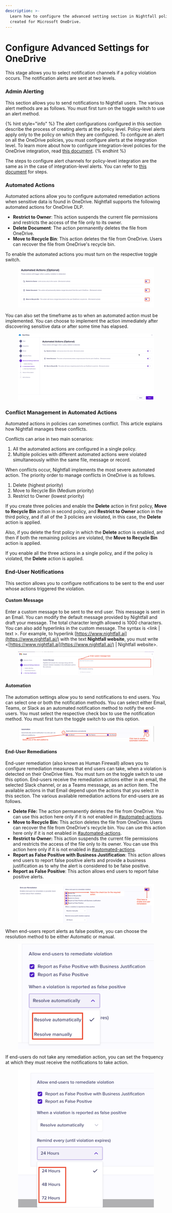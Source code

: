 ```yaml
---
description: >-
  Learn how to configure the advanced setting section in Nightfall policies
  created for Microsoft OneDrive.
---
```


# Configure Advanced Settings for OneDrive

This stage allows you to select notification channels if a policy violation occurs. The notification alerts are sent at two levels.

### Admin Alerting <a href="#admin-alerting" id="admin-alerting"></a>

This section allows you to send notifications to Nightfall users. The various alert methods are as follows. You must first turn on the toggle switch to use an alert method.

{% hint style="info" %}
The alert configurations configured in this section describe the process of creating alerts at the policy level. Policy-level alerts apply only to the policy on which they are configured. To configure an alert on all the OneDrive policies, you must configure alerts at the integration level. To learn more about how to configure integration-level policies for the OneDrive integration, read [this document](https://help.nightfall.ai/nightfall-ai/nightfall-for-microsoft-365/nightfall-for-onedrive/configuring-integration-alerts).
{% endhint %}

The steps to configure alert channels for policy-level integration are the same as in the case of integration-level alerts. You can refer to [this document](https://help.nightfall.ai/nightfall-ai/nightfall-for-microsoft-365/nightfall-for-onedrive/configuring-integration-alerts#configure-alerts-at-the-integration-level) for steps.&#x20;

### Automated Actions

Automated actions allow you to configure automated remediation actions when sensitive data is found in OneDrive. Nightfall supports the following automated actions for OneDrive DLP.&#x20;

* **Restrict to Owner**: This action suspends the current file permissions and restricts the access of the file only to its owner.&#x20;
* **Delete Document**: The action permanently deletes the file from OneDrive.
* **Move to Recycle Bin**: This action deletes the file from OneDrive. Users can recover the file from OneDrive's recycle bin.&#x20;

To enable the automated actions you must turn on the respective toggle switch.

<figure><img src="../../../.gitbook/assets/image (935).png" alt=""><figcaption></figcaption></figure>

You can also set the timeframe as to when an automated action must be implemented. You can choose to implement the action immediately after discovering sensitive data or after some time has elapsed.&#x20;

<figure><img src="../../../.gitbook/assets/GIF Recording 2024-04-23 at 4.34.38 PM (1).gif" alt=""><figcaption></figcaption></figure>

### Conflict Management in Automated Actions&#x20;

Automated actions in policies can sometimes conflict. This article explains how Nightfall manages these conflicts.

Conflicts can arise in two main scenarios:

1. All the automated actions are configured in a single policy.
2. Multiple policies with different automated actions were violated simultaneously within the same file, message or record.&#x20;

When conflicts occur, Nightfall implements the most severe automated action. The priority order to manage conflicts in OneDrive is as follows.

1. Delete (highest priority)
2. Move to Recycle Bin (Medium priority)
3. Restrict to Owner (lowest priority)

If you create three policies and enable the **Delete** action in first policy, **Move to Recycle Bin** action in second policy, and **Restrict to Owner** action in the third policy, and if all of the 3 policies are violated, in this case, the **Delete** action is applied.&#x20;

Also, if you delete the first policy in which the **Delete** action is enabled, and then if both the remaining policies are violated, the **Move to Recycle Bin** action is applied.

If you enable all the three actions in a single policy, and if the policy is violated, the **Delete** action is applied.&#x20;

### End-User Notifications <a href="#end-user-notification" id="end-user-notification"></a>

This section allows you to configure notifications to be sent to the end user whose actions triggered the violation.

#### Custom Message <a href="#custom-message" id="custom-message"></a>

Enter a custom message to be sent to the end user. This message is sent in an Email. You can modify the default message provided by Nightfall and draft your message. The total character length allowed is 1000 characters. You can also add hyperlinks in the custom message. The syntax is \<link | text >. For example, to hyperlink [https://www.nightfall.ai](https://www.nightfall.ai/) with the text **Nightfall website**, you must write  \
<[https://www.nightfall.ai](https://www.nightfall.ai/) | Nightfall website>.

<figure><img src="../../../.gitbook/assets/image (852).png" alt=""><figcaption></figcaption></figure>

#### Automation <a href="#automation" id="automation"></a>

The automation settings allow you to send notifications to end users. You can select one or both the notification methods. You can select either Email, Teams, or Slack as an automated notification method to notify the end-users. You must select the respective check box to use the notification method. You must first turn the toggle switch to use this option.

<figure><img src="../../../.gitbook/assets/image (1004).png" alt=""><figcaption></figcaption></figure>

#### End-User Remediations <a href="#end-user-remediation" id="end-user-remediation"></a>

End-user remediation (also known as Human Firewall) allows you to configure remediation measures that end users can take, when a violation is detected on their OneDrive files. You must turn on the toggle switch to use this option. End-users receive the remediation actions either in an email, the selected Slack channel, or as a Teams messsage, as an action item. The available actions in that Email depend upon the actions that you select in this section. The various available remediation actions for end-users are as follows.

* **Delete File:**  The action permanently deletes the file from OneDrive. You can use this action here only if it is not enabled in  [#automated-actions](advanced_settings.md#automated-actions "mention").
* **Move to Recycle Bin:** This action deletes the file from OneDrive. Users can recover the file from OneDrive's recycle bin. You can use this action here only if it is not enabled in  [#automated-actions](advanced_settings.md#automated-actions "mention").
* **Restrict to Owner:** This action suspends the current file permissions and restricts the access of the file only to its owner. You can use this action here only if it is not enabled in  [#automated-actions](advanced_settings.md#automated-actions "mention").
* **Report as False Positive with Business Justification**: This action allows end users to report false positive alerts and provide a business justification as to why the alert is considered to be false positive.
* **Report as False Positive**: This action allows end users to report false positive alerts.

<figure><img src="../../../.gitbook/assets/image (937).png" alt=""><figcaption></figcaption></figure>

When end-users report alerts as false positive, you can choose the resolution method to be either Automatic or manual.&#x20;

<figure><img src="../../../.gitbook/assets/image (860).png" alt=""><figcaption></figcaption></figure>

If end-users do not take any remediation action, you can set the frequency at which they must receive the notifications to take action.

<figure><img src="../../../.gitbook/assets/image (862).png" alt=""><figcaption></figcaption></figure>

